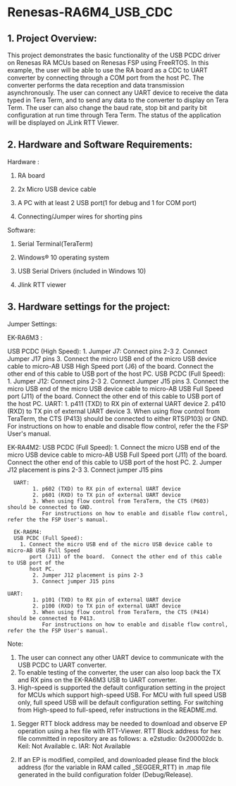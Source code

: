 # Renesas-RA6M4_USB_CDC


## 1. Project Overview:
This project demonstrates the basic functionality of the USB PCDC driver on Renesas RA MCUs based on Renesas FSP using FreeRTOS. In this example, the user will be able to use the RA board as a  CDC to UART converter by connecting through a COM port from the host PC. The converter performs the data reception and data transmission asynchronously. The user can connect any UART device to receive the data typed in Tera Term, and to send any data to the converter to display on Tera Term. The user can also change the baud rate, stop bit and parity bit configuration at run time through Tera Term. The status of the application will be displayed on JLink RTT Viewer.

## 2. Hardware and Software Requirements:

Hardware : 
   
1) RA board 
 
2) 2x Micro USB device cable
   
3) A PC with at least 2 USB port(1 for debug and 1 for COM port)
   
4) Connecting/Jumper wires for shorting pins   
    
Software: 

1) Serial Terminal(TeraTerm)
   
2) Windows® 10 operating system
 
3) USB Serial Drivers (included in Windows 10)
  
4) Jlink RTT viewer

## 3. Hardware settings for the project:
   
Jumper Settings:

EK-RA6M3 :

USB PCDC (High Speed):
	    1. Jumper J7: Connect pins 2-3
            2. Connect Jumper J17 pins
	    3. Connect the micro USB end of the micro USB device cable to micro-AB USB High Speed 
	       port (J6) of the board.  Connect the other end of this cable to USB port of the 
	       host PC.
	USB PCDC (Full Speed):
            1. Jumper J12: Connect pins 2-3
            2. Connect Jumper J15 pins
	    3. Connect the micro USB end of the micro USB device cable to micro-AB USB Full Speed 
	       port (J11) of the board.  Connect the other end of this cable to USB port of the 
	       host PC.
	UART:
            1. p411 (TXD) to RX pin of external UART device
            2. p410 (RXD) to TX pin of external UART device
            3. When using flow control from TeraTerm, the CTS (P413) should be connected to either RTS(P103) or GND.
               For instructions on how to enable and disable flow control, refer the the FSP User's manual. 

  EK-RA4M2:
  USB PCDC (Full Speed):
	    1. Connect the micro USB end of the micro USB device cable to micro-AB USB Full Speed 
	       port (J11) of the board.  Connect the other end of this cable to USB port of the 
	       host PC.
            2. Jumper J12 placement is pins 2-3
            3. Connect jumper J15 pins

      UART:
            1. p602 (TXD) to RX pin of external UART device
            2. p601 (RXD) to TX pin of external UART device
            3. When using flow control from TeraTerm, the CTS (P603) should be connected to GND.
               For instructions on how to enable and disable flow control, refer the the FSP User's manual.

      EK-RA6M4:
      USB PCDC (Full Speed):
	    1. Connect the micro USB end of the micro USB device cable to micro-AB USB Full Speed 
	       port (J11) of the board.  Connect the other end of this cable to USB port of the 
	       host PC.
            2. Jumper J12 placement is pins 2-3
            3. Connect jumper J15 pins

	UART:
            1. p101 (TXD) to RX pin of external UART device
            2. p100 (RXD) to TX pin of external UART device
            3. When using flow control from TeraTerm, the CTS (P414) should be connected to P413.
               For instructions on how to enable and disable flow control, refer the the FSP User's manual.

        	
Note:
1. The user can connect any other UART device to communicate with the USB PCDC to UART converter.
2. To enable testing of the converter, the user can also loop back the TX and RX pins on the EK-RA6M3 USB to UART converter.
3. High-speed is supported the default configuration setting in the project for MCUs which support high-speed USB.
   For MCU with full speed USB only, full speed USB will be default configuration setting. For switching from High-speed to full-speed,
   refer instructions in the README.md.


1) Segger RTT block address may be needed to download and observe EP operation using a hex file with RTT-Viewer.
   RTT Block address for hex file committed in repository are as follows:
   a. e2studio: 0x200002dc
   b. Keil: Not Available 
   c. IAR: Not Available
 
2) If an EP is modified, compiled, and downloaded please find the block address (for the variable in RAM called _SEGGER_RTT) 
   in .map file generated in the build configuration folder (Debug/Release).
